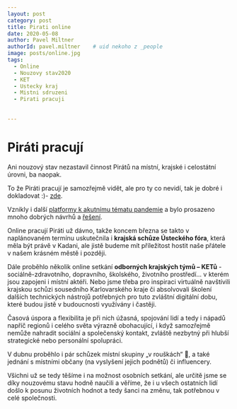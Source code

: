 ```yaml
---
layout: post
category: post
title: Pirati online   
date: 2020-05-08
author: Pavel Miltner
authorId: pavel.miltner    # uid nekoho z _people
image: posts/online.jpg
tags:
  - Online
  - Nouzovy stav2020
  - KET
  - Ustecky kraj
  - Mistni sdruzeni
  - Pirati pracuji
  
  
---
```


# Piráti pracují  

Ani nouzový stav nezastavil činnost Pirátů na místní, krajské i celostátní úrovni, ba naopak.

To že Piráti pracují je samozřejmě vidět, ale pro ty co nevidí, tak je dobré i dokladovat :)- [zde](https://piratipracuji.cz/).

Vznikly i další [platformy k akutnímu tématu pandemie](https://koronavirus.pirati.cz/) a bylo prosazeno mnoho dobrých návrhů 
a [řešení](https://www.pirati.cz/vysledky/#type=koronavirus&datefilter6=all). 

Online pracují Piráti už dávno, takže koncem března se  takto v naplánovaném termínu uskutečnila i **krajská schůze Ústeckého fóra**, 
která měla být právě v Kadani, ale jistě budeme mít příležitost hostit naše přátele v našem krásném městě i později.

Dále proběhlo několik online setkání **odborných krajských týmů – KETů** - sociálně-zdravotního, dopravního, školského, životního prostředí…
v kterém jsou zapojeni i místní aktéři. Nebo jsme třeba pro inspiraci virtuálně navštívili krajskou schůzi sousedního Karlovarského 
kraje či absolvovali školení dalších technických nástrojů potřebných pro tuto zvláštní digitální dobu, které budou jistě v budoucnosti
využívány i častěji.

Časová úspora a flexibilita je při nich úžasná, spojování lidí a tedy i nápadů napříč regionů i celého světa výrazně obohacující, 
i když samozřejmě nemůže nahradit sociální a společenský kontakt, zvláště nezbytný při hlubší strategické nebo personální spolupráci.

V dubnu proběhlo i pár schůzek místní skupiny „v rouškách“ , a také jednání s místními občany (na vyslyšení jejich podnětů) či influencery.

Všichni už se tedy těšíme i na možnost osobních setkání, ale určitě jsme se díky nouzovému stavu hodně naučili a věříme, že i u všech ostatních lidí došlo k posunu životních hodnot a tedy šanci na změnu, tak potřebnou v celé společnosti.
